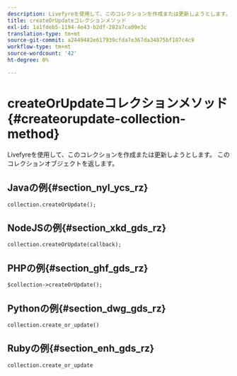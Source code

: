 ```yaml
---
description: Livefyreを使用して、このコレクションを作成または更新しようとします。 このコレクションオブジェクトを返します。
title: createOrUpdateコレクションメソッド
exl-id: 1a1fdeb5-1194-4e43-b2df-282a7ca09e3c
translation-type: tm+mt
source-git-commit: a2449482e617939cfda7e367da34875bf187c4c9
workflow-type: tm+mt
source-wordcount: '42'
ht-degree: 0%

---
```


# createOrUpdateコレクションメソッド{#createorupdate-collection-method}

Livefyreを使用して、このコレクションを作成または更新しようとします。 このコレクションオブジェクトを返します。

## Javaの例{#section_nyl_ycs_rz}

```
collection.createOrUpdate(); 
```

## NodeJSの例{#section_xkd_gds_rz}

```
collection.createOrUpdate(callback); 
```

## PHPの例{#section_ghf_gds_rz}

```
$collection->createOrUpdate();
```

## Pythonの例{#section_dwg_gds_rz}

```
collection.create_or_update() 
```

## Rubyの例{#section_enh_gds_rz}

```
collection.create_or_update 
```
